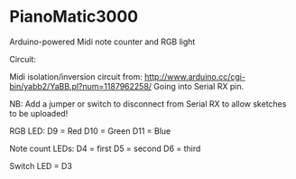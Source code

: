 PianoMatic3000
==============

Arduino-powered Midi note counter and RGB light

 Circuit: 
 
 Midi isolation/inversion circuit from:
 http://www.arduino.cc/cgi-bin/yabb2/YaBB.pl?num=1187962258/
 Going into Serial RX pin. 
 
 NB: Add a jumper or switch to disconnect from Serial RX to allow sketches to be uploaded! 
 
 RGB LED: 
 D9 = Red 
 D10 = Green 
 D11 = Blue 
 
 Note count LEDs: 
 D4 = first 
 D5 = second
 D6 = third 
 
 Switch LED = D3 
 
